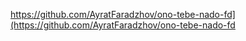 https://github.com/AyratFaradzhov/ono-tebe-nado-fd](https://github.com/AyratFaradzhov/ono-tebe-nado-fd



